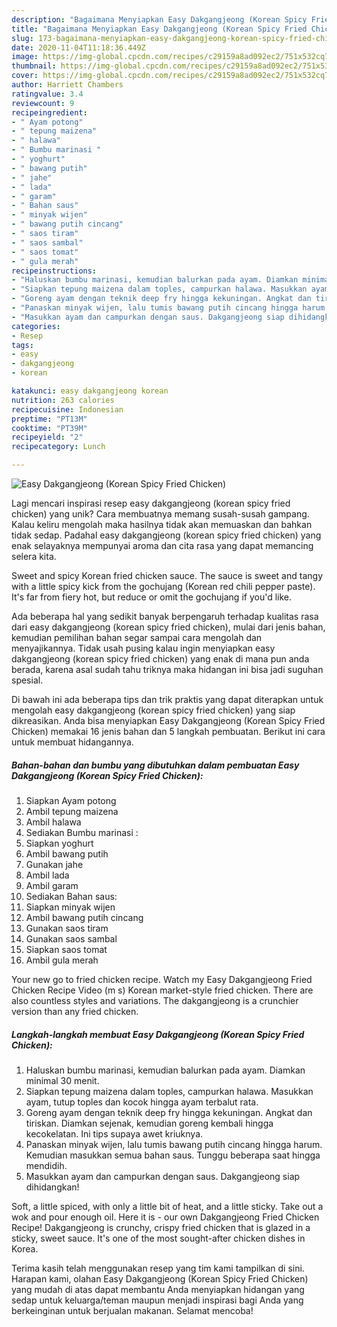 ```yaml
---
description: "Bagaimana Menyiapkan Easy Dakgangjeong (Korean Spicy Fried Chicken), Lezat Sekali"
title: "Bagaimana Menyiapkan Easy Dakgangjeong (Korean Spicy Fried Chicken), Lezat Sekali"
slug: 173-bagaimana-menyiapkan-easy-dakgangjeong-korean-spicy-fried-chicken-lezat-sekali
date: 2020-11-04T11:18:36.449Z
image: https://img-global.cpcdn.com/recipes/c29159a8ad092ec2/751x532cq70/easy-dakgangjeong-korean-spicy-fried-chicken-foto-resep-utama.jpg
thumbnail: https://img-global.cpcdn.com/recipes/c29159a8ad092ec2/751x532cq70/easy-dakgangjeong-korean-spicy-fried-chicken-foto-resep-utama.jpg
cover: https://img-global.cpcdn.com/recipes/c29159a8ad092ec2/751x532cq70/easy-dakgangjeong-korean-spicy-fried-chicken-foto-resep-utama.jpg
author: Harriett Chambers
ratingvalue: 3.4
reviewcount: 9
recipeingredient:
- " Ayam potong"
- " tepung maizena"
- " halawa"
- " Bumbu marinasi "
- " yoghurt"
- " bawang putih"
- " jahe"
- " lada"
- " garam"
- " Bahan saus"
- " minyak wijen"
- " bawang putih cincang"
- " saos tiram"
- " saos sambal"
- " saos tomat"
- " gula merah"
recipeinstructions:
- "Haluskan bumbu marinasi, kemudian balurkan pada ayam. Diamkan minimal 30 menit."
- "Siapkan tepung maizena dalam toples, campurkan halawa. Masukkan ayam, tutup toples dan kocok hingga ayam terbalut rata."
- "Goreng ayam dengan teknik deep fry hingga kekuningan. Angkat dan tiriskan. Diamkan sejenak, kemudian goreng kembali hingga kecokelatan. Ini tips supaya awet kriuknya."
- "Panaskan minyak wijen, lalu tumis bawang putih cincang hingga harum. Kemudian masukkan semua bahan saus. Tunggu beberapa saat hingga mendidih."
- "Masukkan ayam dan campurkan dengan saus. Dakgangjeong siap dihidangkan!"
categories:
- Resep
tags:
- easy
- dakgangjeong
- korean

katakunci: easy dakgangjeong korean 
nutrition: 263 calories
recipecuisine: Indonesian
preptime: "PT13M"
cooktime: "PT39M"
recipeyield: "2"
recipecategory: Lunch

---
```



![Easy Dakgangjeong (Korean Spicy Fried Chicken)](https://img-global.cpcdn.com/recipes/c29159a8ad092ec2/751x532cq70/easy-dakgangjeong-korean-spicy-fried-chicken-foto-resep-utama.jpg)

Lagi mencari inspirasi resep easy dakgangjeong (korean spicy fried chicken) yang unik? Cara membuatnya memang susah-susah gampang. Kalau keliru mengolah maka hasilnya tidak akan memuaskan dan bahkan tidak sedap. Padahal easy dakgangjeong (korean spicy fried chicken) yang enak selayaknya mempunyai aroma dan cita rasa yang dapat memancing selera kita.

Sweet and spicy Korean fried chicken sauce. The sauce is sweet and tangy with a little spicy kick from the gochujang (Korean red chili pepper paste). It&#39;s far from fiery hot, but reduce or omit the gochujang if you&#39;d like.

Ada beberapa hal yang sedikit banyak berpengaruh terhadap kualitas rasa dari easy dakgangjeong (korean spicy fried chicken), mulai dari jenis bahan, kemudian pemilihan bahan segar sampai cara mengolah dan menyajikannya. Tidak usah pusing kalau ingin menyiapkan easy dakgangjeong (korean spicy fried chicken) yang enak di mana pun anda berada, karena asal sudah tahu triknya maka hidangan ini bisa jadi suguhan spesial.


Di bawah ini ada beberapa tips dan trik praktis yang dapat diterapkan untuk mengolah easy dakgangjeong (korean spicy fried chicken) yang siap dikreasikan. Anda bisa menyiapkan Easy Dakgangjeong (Korean Spicy Fried Chicken) memakai 16 jenis bahan dan 5 langkah pembuatan. Berikut ini cara untuk membuat hidangannya.

<!--inarticleads1-->

##### Bahan-bahan dan bumbu yang dibutuhkan dalam pembuatan Easy Dakgangjeong (Korean Spicy Fried Chicken):

1. Siapkan  Ayam potong
1. Ambil  tepung maizena
1. Ambil  halawa
1. Sediakan  Bumbu marinasi :
1. Siapkan  yoghurt
1. Ambil  bawang putih
1. Gunakan  jahe
1. Ambil  lada
1. Ambil  garam
1. Sediakan  Bahan saus:
1. Siapkan  minyak wijen
1. Ambil  bawang putih cincang
1. Gunakan  saos tiram
1. Gunakan  saos sambal
1. Siapkan  saos tomat
1. Ambil  gula merah


Your new go to fried chicken recipe. Watch my Easy Dakgangjeong Fried Chicken Recipe Video (m s) Korean market-style fried chicken. There are also countless styles and variations. The dakgangjeong is a crunchier version than any fried chicken. 

<!--inarticleads2-->

##### Langkah-langkah membuat Easy Dakgangjeong (Korean Spicy Fried Chicken):

1. Haluskan bumbu marinasi, kemudian balurkan pada ayam. Diamkan minimal 30 menit.
1. Siapkan tepung maizena dalam toples, campurkan halawa. Masukkan ayam, tutup toples dan kocok hingga ayam terbalut rata.
1. Goreng ayam dengan teknik deep fry hingga kekuningan. Angkat dan tiriskan. Diamkan sejenak, kemudian goreng kembali hingga kecokelatan. Ini tips supaya awet kriuknya.
1. Panaskan minyak wijen, lalu tumis bawang putih cincang hingga harum. Kemudian masukkan semua bahan saus. Tunggu beberapa saat hingga mendidih.
1. Masukkan ayam dan campurkan dengan saus. Dakgangjeong siap dihidangkan!


Soft, a little spiced, with only a little bit of heat, and a little sticky. Take out a wok and pour enough oil. Here it is - our own Dakgangjeong Fried Chicken Recipe! Dakgangjeong is crunchy, crispy fried chicken that is glazed in a sticky, sweet sauce. It&#39;s one of the most sought-after chicken dishes in Korea. 

Terima kasih telah menggunakan resep yang tim kami tampilkan di sini. Harapan kami, olahan Easy Dakgangjeong (Korean Spicy Fried Chicken) yang mudah di atas dapat membantu Anda menyiapkan hidangan yang sedap untuk keluarga/teman maupun menjadi inspirasi bagi Anda yang berkeinginan untuk berjualan makanan. Selamat mencoba!
